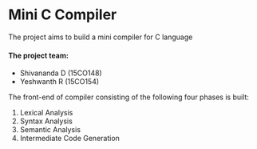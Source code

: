# Mini C Compiler
The project aims to build a mini compiler for C language
#### The project team:
* Shivananda D (15CO148)
* Yeshwanth R (15CO154)

The front-end of compiler consisting of the following four phases is built:
1) Lexical Analysis
2) Syntax Analysis
3) Semantic Analysis
4) Intermediate Code Generation
